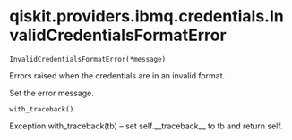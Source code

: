 <span id="qiskit-providers-ibmq-credentials-invalidcredentialsformaterror" />

# qiskit.providers.ibmq.credentials.InvalidCredentialsFormatError



`InvalidCredentialsFormatError(*message)`

Errors raised when the credentials are in an invalid format.

Set the error message.



`with_traceback()`

Exception.with\_traceback(tb) – set self.\_\_traceback\_\_ to tb and return self.
